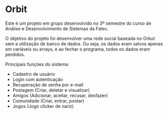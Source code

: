 # Orbit

Este é um projeto em grupo desenvolvido no 3º semestre do curso de Análise e Desenvolvimento de Sistemas da Fatec.

O objetivo do projeto foi desenvolver uma rede social baseada no Orkut sem a utilização de banco de dados. Ou seja, os dados eram salvos apenas em variáveis ou arrays, e ao fechar o programa, todos os dados eram perdidos.

Principais funções do sistema:
- Cadastro de usuário
- Login com autenticação
- Recuperação de senha por e-mail
- Postagem (Criar, deletar e visualizar)
- Amigos (Adicionar, aceitar, recusar, desfazer)
- Comunidade (Criar, entrar, postar)
- Jogos (Jogo clicker de nariz)
